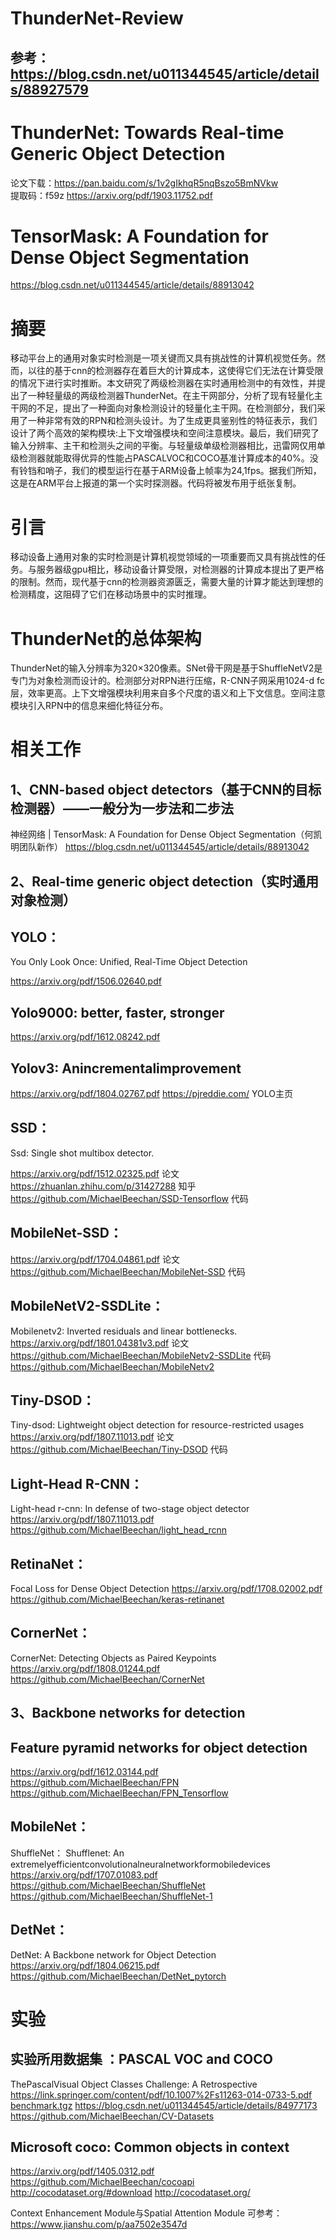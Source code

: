 # ThunderNet-Review

## 参考：https://blog.csdn.net/u011344545/article/details/88927579

# ThunderNet: Towards Real-time Generic Object Detection
论文下载：https://pan.baidu.com/s/1v2gIkhqR5nqBszo5BmNVkw  
提取码：f59z 
https://arxiv.org/pdf/1903.11752.pdf

# TensorMask: A Foundation for Dense Object Segmentation
https://blog.csdn.net/u011344545/article/details/88913042

# 摘要
移动平台上的通用对象实时检测是一项关键而又具有挑战性的计算机视觉任务。然而，以往的基于cnn的检测器存在着巨大的计算成本，这使得它们无法在计算受限的情况下进行实时推断。本文研究了两级检测器在实时通用检测中的有效性，并提出了一种轻量级的两级检测器ThunderNet。在主干网部分，分析了现有轻量化主干网的不足，提出了一种面向对象检测设计的轻量化主干网。在检测部分，我们采用了一种非常有效的RPN和检测头设计。为了生成更具鉴别性的特征表示，我们设计了两个高效的架构模块:上下文增强模块和空间注意模块。最后，我们研究了输入分辨率、主干和检测头之间的平衡。与轻量级单级检测器相比，迅雷网仅用单级检测器就能取得优异的性能占PASCALVOC和COCO基准计算成本的40%。没有铃铛和哨子，我们的模型运行在基于ARM设备上帧率为24,1fps。据我们所知，这是在ARM平台上报道的第一个实时探测器。代码将被发布用于纸张复制。

# 引言
移动设备上通用对象的实时检测是计算机视觉领域的一项重要而又具有挑战性的任务。与服务器级gpu相比，移动设备计算受限，对检测器的计算成本提出了更严格的限制。然而，现代基于cnn的检测器资源匮乏，需要大量的计算才能达到理想的检测精度，这阻碍了它们在移动场景中的实时推理。

# ThunderNet的总体架构
ThunderNet的输入分辨率为320×320像素。SNet骨干网是基于ShuffleNetV2是专门为对象检测而设计的。检测部分对RPN进行压缩，R-CNN子网采用1024-d fc层，效率更高。上下文增强模块利用来自多个尺度的语义和上下文信息。空间注意模块引入RPN中的信息来细化特征分布。

# 相关工作

## 1、CNN-based object detectors（基于CNN的目标检测器）——一般分为一步法和二步法

神经网络 | TensorMask: A Foundation for Dense Object Segmentation（何凯明团队新作）
https://blog.csdn.net/u011344545/article/details/88913042

## 2、Real-time generic object detection（实时通用对象检测）

## YOLO：
You Only Look Once: Unified, Real-Time Object Detection 

https://arxiv.org/pdf/1506.02640.pdf

## Yolo9000: better, faster, stronger
https://arxiv.org/pdf/1612.08242.pdf

## Yolov3: Anincrementalimprovement
https://arxiv.org/pdf/1804.02767.pdf
https://pjreddie.com/    YOLO主页

## SSD：
Ssd: Single shot multibox detector.

https://arxiv.org/pdf/1512.02325.pdf    论文
https://zhuanlan.zhihu.com/p/31427288  知乎
https://github.com/MichaelBeechan/SSD-Tensorflow    代码

## MobileNet-SSD：
https://arxiv.org/pdf/1704.04861.pdf    论文
https://github.com/MichaelBeechan/MobileNet-SSD   代码

## MobileNetV2-SSDLite： 
Mobilenetv2: Inverted residuals and linear bottlenecks.
https://arxiv.org/pdf/1801.04381v3.pdf    论文
https://github.com/MichaelBeechan/MobileNetv2-SSDLite  代码
https://github.com/MichaelBeechan/MobileNetv2

## Tiny-DSOD：
Tiny-dsod: Lightweight object detection for resource-restricted usages  
https://arxiv.org/pdf/1807.11013.pdf   论文
https://github.com/MichaelBeechan/Tiny-DSOD     代码

## Light-Head R-CNN：
Light-head r-cnn: In defense of two-stage object detector
https://arxiv.org/pdf/1807.11013.pdf
https://github.com/MichaelBeechan/light_head_rcnn

## RetinaNet：
Focal Loss for Dense Object Detection 
https://arxiv.org/pdf/1708.02002.pdf
https://github.com/MichaelBeechan/keras-retinanet

## CornerNet：
CornerNet: Detecting Objects as Paired Keypoints 
https://arxiv.org/pdf/1808.01244.pdf
https://github.com/MichaelBeechan/CornerNet

## 3、Backbone networks for detection

## Feature pyramid networks for object detection
https://arxiv.org/pdf/1612.03144.pdf
https://github.com/MichaelBeechan/FPN
https://github.com/MichaelBeechan/FPN_Tensorflow

## MobileNet：
ShuffleNet：
Shufflenet: An extremelyefficientconvolutionalneuralnetworkformobiledevices
https://arxiv.org/pdf/1707.01083.pdf
https://github.com/MichaelBeechan/ShuffleNet
https://github.com/MichaelBeechan/ShuffleNet-1

## DetNet：
DetNet: A Backbone network for Object Detection 
https://arxiv.org/pdf/1804.06215.pdf
https://github.com/MichaelBeechan/DetNet_pytorch


# 实验

## 实验所用数据集 ：PASCAL VOC  and  COCO
ThePascalVisual Object Classes Challenge: A Retrospective 
https://link.springer.com/content/pdf/10.1007%2Fs11263-014-0733-5.pdf
[benchmark.tgz](http://www.eecs.berkeley.edu/Research/Projects/CS/vision/grouping/semantic_contours/benchmark.tgz)
https://blog.csdn.net/u011344545/article/details/84977173
https://github.com/MichaelBeechan/CV-Datasets

## Microsoft coco: Common objects in context
https://arxiv.org/pdf/1405.0312.pdf
https://github.com/MichaelBeechan/cocoapi
http://cocodataset.org/#download
http://cocodataset.org/

Context Enhancement Module与Spatial Attention Module
可参考：https://www.jianshu.com/p/aa7502e3547d
